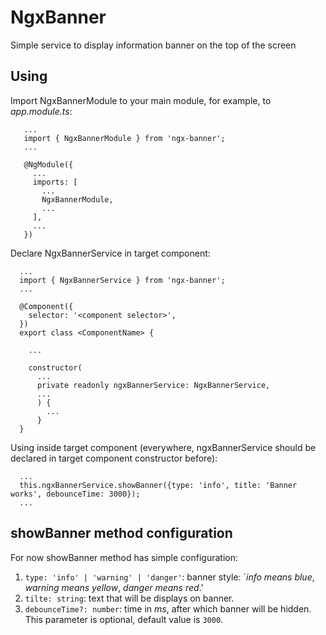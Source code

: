 # NgxBanner

Simple service to display information banner on the top of the screen

## Using

Import NgxBannerModule to your main module, for example, to *app.module.ts*:
```
   ...
   import { NgxBannerModule } from 'ngx-banner';
   ...
   
   @NgModule({
     ...
     imports: [
       ...
       NgxBannerModule,
       ...
     ],
     ...
   })
 ```
Declare NgxBannerService in target component:
```
  ...
  import { NgxBannerService } from 'ngx-banner';
  ...
  
  @Component({
    selector: '<component selector>',
  })
  export class <ComponentName> {
  
    ...
  
    constructor(
      ...
      private readonly ngxBannerService: NgxBannerService,
      ...
      ) {
        ...
      }
  }
```
Using inside target component (everywhere, ngxBannerService should be declared in target component constructor before):
```
  ...
  this.ngxBannerService.showBanner({type: 'info', title: 'Banner works', debounceTime: 3000});
  ...
```

## showBanner method configuration

For now showBanner method has simple configuration:
1. `type: 'info' | 'warning' | 'danger'`: banner style: `*info means blue*, *warning means yellow*, *danger means red*.' 
2. `tilte: string`: text that will be displays on banner.
3. `debounceTime?: number`: time in *ms*, after which banner will be hidden. This parameter is optional, default value is `3000`.
